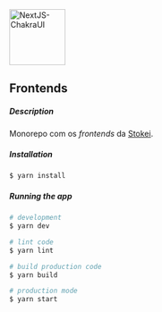 <div>
  <img width="100px" alt="NextJS-ChakraUI" src="https://assets.stokei.com/logos/logo.png" />
</div>

## Frontends

##### Description

Monorepo com os *frontends* da [Stokei](https://stokei.com).

##### Installation

```bash
$ yarn install
```

##### Running the app

```bash
# development
$ yarn dev

# lint code
$ yarn lint

# build production code
$ yarn build

# production mode
$ yarn start
```
